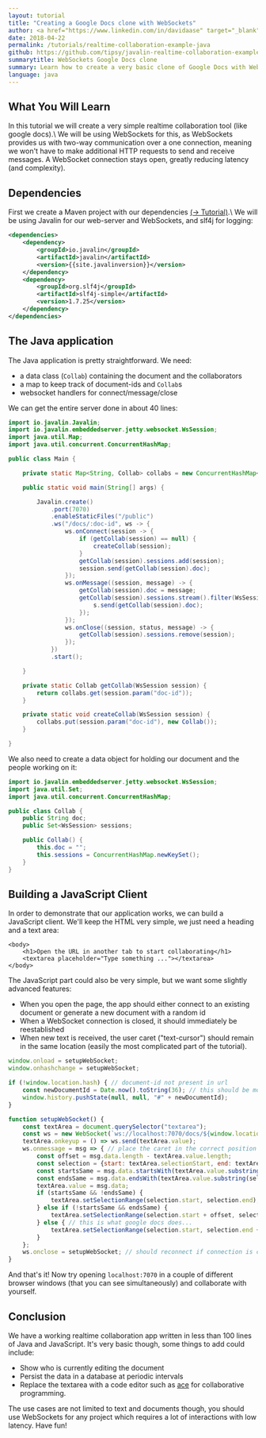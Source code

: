 ```yaml
---
layout: tutorial
title: "Creating a Google Docs clone with WebSockets"
author: <a href="https://www.linkedin.com/in/davidaase" target="_blank">David Åse</a>
date: 2018-04-22
permalink: /tutorials/realtime-collaboration-example-java
github: https://github.com/tipsy/javalin-realtime-collaboration-example
summarytitle: WebSockets Google Docs clone
summary: Learn how to create a very basic clone of Google Docs with WebSockets in Java
language: java
---
```


## What You Will Learn
In this tutorial we will create a very simple realtime collaboration tool (like google docs).\\
We will be using WebSockets for this, as WebSockets provides us with two-way
communication over a one connection, meaning we won't have to
make additional HTTP requests to send and receive messages.
A WebSocket connection stays open, greatly reducing latency (and complexity).

## Dependencies

First we create a Maven project with our dependencies [(→ Tutorial)](/tutorials/maven-setup).\\
We will be using Javalin for our web-server and WebSockets, and slf4j for logging:

```xml
<dependencies>
    <dependency>
        <groupId>io.javalin</groupId>
        <artifactId>javalin</artifactId>
        <version>{{site.javalinversion}}</version>
    </dependency>
    <dependency>
        <groupId>org.slf4j</groupId>
        <artifactId>slf4j-simple</artifactId>
        <version>1.7.25</version>
    </dependency>
</dependencies>
```

## The Java application
The Java application is pretty straightforward.
We need:
* a data class (`Collab`) containing the document and the collaborators
* a map to keep track of document-ids and `Collab`s
 * websocket handlers for connect/message/close

We can get the entire server done in about 40 lines:

```java
import io.javalin.Javalin;
import io.javalin.embeddedserver.jetty.websocket.WsSession;
import java.util.Map;
import java.util.concurrent.ConcurrentHashMap;

public class Main {

    private static Map<String, Collab> collabs = new ConcurrentHashMap<>();

    public static void main(String[] args) {

        Javalin.create()
            .port(7070)
            .enableStaticFiles("/public")
            .ws("/docs/:doc-id", ws -> {
                ws.onConnect(session -> {
                    if (getCollab(session) == null) {
                        createCollab(session);
                    }
                    getCollab(session).sessions.add(session);
                    session.send(getCollab(session).doc);
                });
                ws.onMessage((session, message) -> {
                    getCollab(session).doc = message;
                    getCollab(session).sessions.stream().filter(WsSession::isOpen).forEach(s -> {
                        s.send(getCollab(session).doc);
                    });
                });
                ws.onClose((session, status, message) -> {
                    getCollab(session).sessions.remove(session);
                });
            })
            .start();

    }

    private static Collab getCollab(WsSession session) {
        return collabs.get(session.param("doc-id"));
    }

    private static void createCollab(WsSession session) {
        collabs.put(session.param("doc-id"), new Collab());
    }

}
```

We also need to create a data object for holding our document and the people working on it:
```java
import io.javalin.embeddedserver.jetty.websocket.WsSession;
import java.util.Set;
import java.util.concurrent.ConcurrentHashMap;

public class Collab {
    public String doc;
    public Set<WsSession> sessions;

    public Collab() {
        this.doc = "";
        this.sessions = ConcurrentHashMap.newKeySet();
    }
}
```

## Building a JavaScript Client
In order to demonstrate that our application works, we can build a JavaScript client.
We'll keep the HTML very simple, we just need a heading and a text area:

```markup
<body>
    <h1>Open the URL in another tab to start collaborating</h1>
    <textarea placeholder="Type something ..."></textarea>
</body>
```

The JavaScript part could also be very simple, but we want some slightly advanced features:

* When you open the page, the app should either connect to an existing document or generate a new document with a random id
* When a WebSocket connection is closed, it should immediately be reestablished
* When new text is received, the user caret ("text-cursor") should remain in the same location (easily the most complicated part of the tutorial).

```javascript
window.onload = setupWebSocket;
window.onhashchange = setupWebSocket;

if (!window.location.hash) { // document-id not present in url
    const newDocumentId = Date.now().toString(36); // this should be more random
    window.history.pushState(null, null, "#" + newDocumentId);
}

function setupWebSocket() {
    const textArea = document.querySelector("textarea");
    const ws = new WebSocket(`ws://localhost:7070/docs/${window.location.hash.substr(1)}`);
    textArea.onkeyup = () => ws.send(textArea.value);
    ws.onmessage = msg => { // place the caret in the correct position
        const offset = msg.data.length - textArea.value.length;
        const selection = {start: textArea.selectionStart, end: textArea.selectionEnd};
        const startsSame = msg.data.startsWith(textArea.value.substring(0, selection.end));
        const endsSame = msg.data.endsWith(textArea.value.substring(selection.start));
        textArea.value = msg.data;
        if (startsSame && !endsSame) {
            textArea.setSelectionRange(selection.start, selection.end);
        } else if (!startsSame && endsSame) {
            textArea.setSelectionRange(selection.start + offset, selection.end + offset);
        } else { // this is what google docs does...
            textArea.setSelectionRange(selection.start, selection.end + offset);
        }
    };
    ws.onclose = setupWebSocket; // should reconnect if connection is closed
}
```

And that's it! Now try opening `localhost:7070` in a couple of different
browser windows (that you can see simultaneously) and collaborate with yourself.

## Conclusion
We have a working realtime collaboration app written in less than 100 lines of Java and JavaScript.
It's very basic though, some things to add could include:

* Show who is currently editing the document
* Persist the data in a database at periodic intervals
* Replace the textarea with a code editor such as [ace](https://ace.c9.io/) for collaborative programming.

The use cases are not limited to text and documents though, you should use WebSockets
for any project which requires a lot of interactions with low latency. Have fun!
